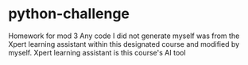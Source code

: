 # python-challenge
Homework for mod 3 
Any code I did not generate myself was from the Xpert learning assistant within this designated course and modified by myself. 
Xpert learning assistant is this course's AI tool
